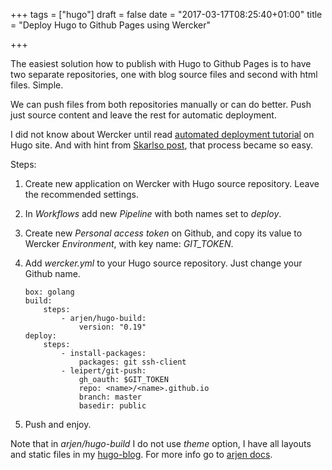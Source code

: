+++
tags = ["hugo"]
draft = false
date = "2017-03-17T08:25:40+01:00"
title = "Deploy Hugo to Github Pages using Wercker"

+++

The easiest solution how to publish with Hugo to Github Pages is to have two separate repositories, one with blog source files and second with html files. Simple.

We can push files from both repositories manually or can do better. Push just source content and leave the rest for automatic deployment.

I did not know about Wercker until read [automated deployment tutorial](https://gohugo.io/tutorials/automated-deployments/) on Hugo site. And with hint from [Skarlso post](http://skarlso.github.io/2016/02/10/hugo-autodeploy-with-wercker/), that process became so easy.

Steps:

1. Create new application on Wercker with Hugo source repository. Leave the recommended settings.
2. In *Workflows* add new *Pipeline* with both names set to *deploy*.
3. Create new *Personal access token* on Github, and copy its value to Wercker *Environment*, with key name: *GIT_TOKEN*.
4. Add *wercker.yml* to your Hugo source repository. Just change your Github name.

    ```
    box: golang
    build:
        steps:
            - arjen/hugo-build:
                version: "0.19"
    deploy:
        steps:
            - install-packages:
                packages: git ssh-client
            - leipert/git-push:
                gh_oauth: $GIT_TOKEN
                repo: <name>/<name>.github.io
                branch: master
                basedir: public

    ```

5. Push and enjoy.

Note that in *arjen/hugo-build* I do not use *theme* option, I have all layouts and static files in my [hugo-blog](https://github.com/pbedn/hugo-blog). For more info go to [arjen docs](https://github.com/ArjenSchwarz/wercker-step-hugo-build).
